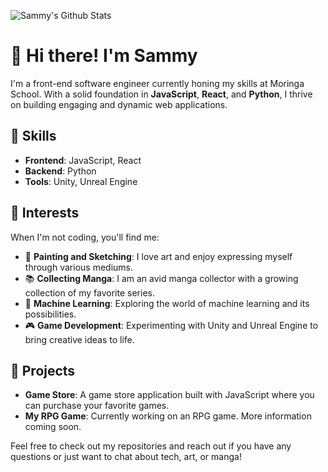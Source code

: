 <p align="left">
  <img alt="Sammy's Github Stats" src="https://my-stats-4582-mwaura-sammys-projects.vercel.app/api?username=Mwaurasammy" />
</p>

# 👋 Hi there! I'm Sammy

I'm a front-end software engineer currently honing my skills at Moringa School. With a solid foundation in **JavaScript**, **React**, and **Python**, I thrive on building engaging and dynamic web applications.

## 🚀 Skills

- **Frontend**: JavaScript, React
- **Backend**: Python
- **Tools**: Unity, Unreal Engine

## 🎨 Interests

When I'm not coding, you'll find me:
- 🎨 **Painting and Sketching**: I love art and enjoy expressing myself through various mediums.
- 📚 **Collecting Manga**: I am an avid manga collector with a growing collection of my favorite series.
- 🤖 **Machine Learning**: Exploring the world of machine learning and its possibilities.
- 🎮 **Game Development**: Experimenting with Unity and Unreal Engine to bring creative ideas to life.

## 🌟 Projects

- **Game Store**: A game store application built with JavaScript where you can purchase your favorite games.
- **My RPG Game**: Currently working on an RPG game. More information coming soon.

Feel free to check out my repositories and reach out if you have any questions or just want to chat about tech, art, or manga!
